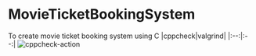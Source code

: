 # MovieTicketBookingSystem
To create movie ticket booking system using C
|cppcheck|valgrind|
|:--:|:--:|
![cppcheck-action](https://github.com/stepin104679/MovieTicketBookingSystem/workflows/cppcheck-action/badge.svg?branch=main)
